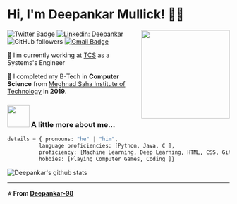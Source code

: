 # Hi, I'm Deepankar Mullick!  👨‍💻
<img align='right' src="https://s7.gifyu.com/images/WhatsApp-Image-2020-07-14-at-11.34.49-1.gif" width="200">


[![Twitter Badge](https://img.shields.io/badge/-@DMullick98-1ca0f1?style=flat-square&labelColor=1ca0f1&logo=twitter&logoColor=white&link=https://twitter.com/DMullick98)](https://twitter.com/DMullick98)
[![Linkedin: Deepankar](https://img.shields.io/badge/-Deepankar-blue?style=flat-square&logo=Linkedin&logoColor=white&link=https://www.linkedin.com/in/deepankar-mullick/)](https://www.linkedin.com/in/deepankar-mullick/)
![GitHub followers](https://img.shields.io/github/followers/Deepankar-98?label=Follow&style=social)
[![Gmail Badge](https://img.shields.io/badge/-deepankar.mullick98@gmail.com-c14438?style=flat-square&logo=Gmail&logoColor=white&link=mailto:deepankar.mullick98@gmail.com)](mailto:deepankar.mullick98@gmail.com)

🏫 I’m currently working at [TCS](https://www.tcs.com) as a Systems's Engineer

🌱 I completed my B-Tech in **Computer Science** from [Meghnad Saha Institute of Technology](https://msit.edu.in) in **2019**.

### <img src="https://media.giphy.com/media/VgCDAzcKvsR6OM0uWg/giphy.gif" width="50"> A little more about me...  

```Python
details = { pronouns: "he" | "him",
          language proficiencies: [Python, Java, C ],
          proficiency: [Machine Learning, Deep Learning, HTML, CSS, Git ],
          hobbies: [Playing Computer Games, Coding ]}
```

![Deepankar's github stats](https://github-readme-stats.vercel.app/api?username=Deepankar-98&show_icons=true&hide_border=true)

---

**⭐️ From [Deepankar-98](https://github.com/Deepankar-98)**
